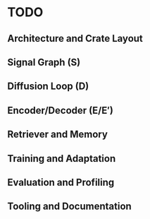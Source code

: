 # TODO

## Architecture and Crate Layout

## Signal Graph (S)

## Diffusion Loop (D)

## Encoder/Decoder (E/E′)

## Retriever and Memory

## Training and Adaptation

## Evaluation and Profiling

## Tooling and Documentation
